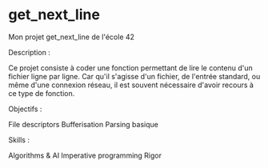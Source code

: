 # get_next_line
Mon projet get_next_line de l'école 42

Description :

Ce projet consiste à coder une fonction permettant de lire le contenu d'un fichier ligne par ligne.
Car qu'il s'agisse d'un fichier, de l'entrée standard, ou même d'une connexion réseau,
il est souvent nécessaire d'avoir recours à ce type de fonction.

Objectifs :

File descriptors 
Bufferisation 
Parsing basique 

Skills :

Algorithms & AI 
Imperative programming 
Rigor 

